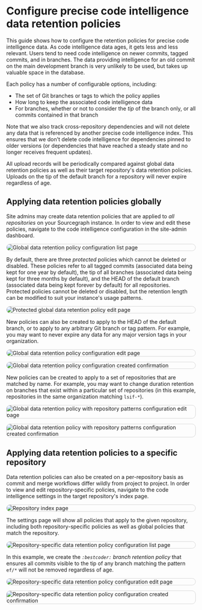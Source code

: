 # Configure precise code intelligence data retention policies

<style>
img.screenshot {
  display: block;
  margin: 1em auto;
  max-width: 600px;
  margin-bottom: 0.5em;
  border: 1px solid lightgrey;
  border-radius: 10px;
}
</style>

This guide shows how to configure the retention policies for precise code intelligence data. As code intelligence data ages, it gets less and less relevant. Users tend to need code intelligence on newer commits, tagged commits, and in branches. The data providing intelligence for an old commit on the main development branch is very unlikely to be used, but takes up valuable space in the database.

Each policy has a number of configurable options, including:

- The set of Git branches or tags to which the policy applies
- How long to keep the associated code intelligence data
- For branches, whether or not to consider the _tip_ of the branch only, or all commits contained in that branch

Note that we also track cross-repository dependencies and will not delete any data that is referenced by another precise code intelligence index. This ensures that we don't delete code intelligence for dependencies pinned to older versions (or dependencies that have reached a steady state and no longer receives frequent updates).

All upload records will be periodically compared against global data retention policies as well as their target repository's data retention policies. Uploads on the tip of the default branch for a repository will never expire regardless of age.

## Applying data retention policies globally

Site admins may create data retention policies that are applied to _all repositories_ on your Sourcegraph instance. In order to view and edit these policies, navigate to the code intelligence configuration in the site-admin dashboard.

<img src="https://storage.googleapis.com/sourcegraph-assets/docs/images/code-intelligence/sg-3.34/retention/global/list.png" class="screenshot" alt="Global data retention policy configuration list page">

By default, there are three _protected_ policies which cannot be deleted or disabled. These policies refer to all tagged commits (associated data being kept for one year by default), the tip of all branches (associated data being kept for three months by default), and the HEAD of the default branch (associated data being kept forever by default) for all repositories. Protected policies cannot be deleted or disabled, but the retention length can be modified to suit your instance's usage patterns.

<img src="https://storage.googleapis.com/sourcegraph-assets/docs/images/code-intelligence/sg-3.34/retention/global/protected.png" class="screenshot" alt="Protected global data retention policy edit page">

New policies can also be created to apply to the HEAD of the default branch, or to apply to any arbitrary Git branch or tag pattern. For example, you may want to never expire any data for any major version tags in your organization.

<img src="https://storage.googleapis.com/sourcegraph-assets/docs/images/code-intelligence/sg-3.34/retention/global/create.png" class="screenshot" alt="Global data retention policy configuration edit page">
<img src="https://storage.googleapis.com/sourcegraph-assets/docs/images/code-intelligence/sg-3.34/retention/global/post-create.png" class="screenshot" alt="Global data retention policy configuration created confirmation">

New policies can be created to apply to a set of repositories that are matched by name. For example, you may want to change duration retention on branches that exist within a particular set of repositories (in this example, repositories in the same organization matching `lsif-*`).

<img src="https://storage.googleapis.com/sourcegraph-assets/docs/images/code-intelligence/sg-3.34/retention/global/create-repo-list.png" class="screenshot" alt="Global data retention policy with repository patterns configuration edit page">
<img src="https://storage.googleapis.com/sourcegraph-assets/docs/images/code-intelligence/sg-3.34/retention/global/post-create-repo-list.png" class="screenshot" alt="Global data retention policy with repository patterns configuration created confirmation">

## Applying data retention policies to a specific repository

Data retention policies can also be created on a per-repository basis as commit and merge workflows differ wildly from project to project. In order to view and edit repository-specific policies, navigate to the code intelligence settings in the target repository's index page.

<img src="https://storage.googleapis.com/sourcegraph-assets/docs/images/code-intelligence/sg-3.33/repository-page.png" class="screenshot" alt="Repository index page">

The settings page will show all policies that apply to the given repository, including both repository-specific policies as well as global policies that match the repository.

<img src="https://storage.googleapis.com/sourcegraph-assets/docs/images/code-intelligence/sg-3.34/retention/repo/list.png" class="screenshot" alt="Repository-specific data retention policy configuration list page">

In this example, we create the _`:bestcoder:` branch retention policy_ that ensures all commits visible to the tip of any branch matching the pattern `ef/*` will not be removed regardless of age.

<img src="https://storage.googleapis.com/sourcegraph-assets/docs/images/code-intelligence/sg-3.34/retention/repo/create.png" class="screenshot" alt="Repository-specific data retention policy configuration edit page">
<img src="https://storage.googleapis.com/sourcegraph-assets/docs/images/code-intelligence/sg-3.34/retention/repo/post-create.png" class="screenshot" alt="Repository-specific data retention policy configuration created confirmation">
